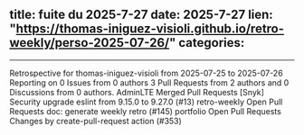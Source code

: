 
title:  fuite du 2025-7-27
date: 2025-7-27
lien: "https://thomas-iniguez-visioli.github.io/retro-weekly/perso-2025-07-26/"
categories:
  - 
---

Retrospective for thomas-iniguez-visioli from 2025-07-25 to 2025-07-26
Reporting on 0 Issues from 0 authors
3 Pull Requests from 2 authors
and 0 Discussions from 0 authors.
AdminLTE
Merged Pull Requests
[Snyk] Security upgrade eslint from 9.15.0 to 9.27.0 (#13)
retro-weekly
Open Pull Requests
doc: generate weekly retro (#145)
portfolio
Open Pull Requests
Changes by create-pull-request action (#353)

